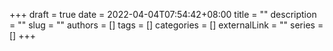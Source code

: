 +++ 
draft = true
date = 2022-04-04T07:54:42+08:00
title = ""
description = ""
slug = ""
authors = []
tags = []
categories = []
externalLink = ""
series = []
+++
